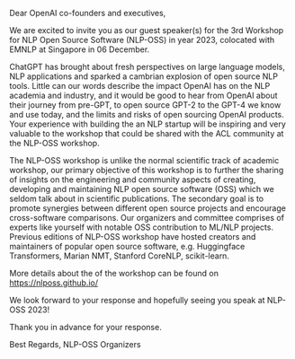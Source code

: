 Dear OpenAI co-founders and executives,

We are excited to invite you as our guest speaker(s) for the 3rd Workshop for NLP Open Source Software (NLP-OSS) in year 2023, colocated with EMNLP at Singapore in 06 December.

ChatGPT has brought about fresh perspectives on large language models, NLP applications and sparked a cambrian explosion of open source NLP tools. Little can our words describe the impact OpenAI has on the NLP academia and industry, and it would be good to hear from OpenAI about their journey from pre-GPT, to open source GPT-2 to the GPT-4 we know and use today, and the limits and risks of open sourcing OpenAI products. Your experience with building the an NLP startup will be inspiring and very valuable to the workshop that could be shared with the ACL community at the NLP-OSS workshop.

The NLP-OSS workshop is unlike the normal scientific track of academic workshop, our primary objective of this workshop is to further the sharing of insights on the engineering and community aspects of creating, developing and maintaining NLP open source software (OSS) which we seldom talk about in scientific publications. The secondary goal is to promote synergies between different open source projects and encourage cross-software comparisons. Our organizers and committee comprises of experts like yourself with notable OSS contribution to ML/NLP projects. Previous editions of NLP-OSS workshop have hosted creators and maintainers of popular open source software, e.g. Huggingface Transformers, Marian NMT, Stanford CoreNLP, scikit-learn.

More details about the of the workshop can be found on https://nlposs.github.io/

We look forward to your response and hopefully seeing you speak at NLP-OSS 2023!

Thank you in advance for your response.

Best Regards, NLP-OSS Organizers

